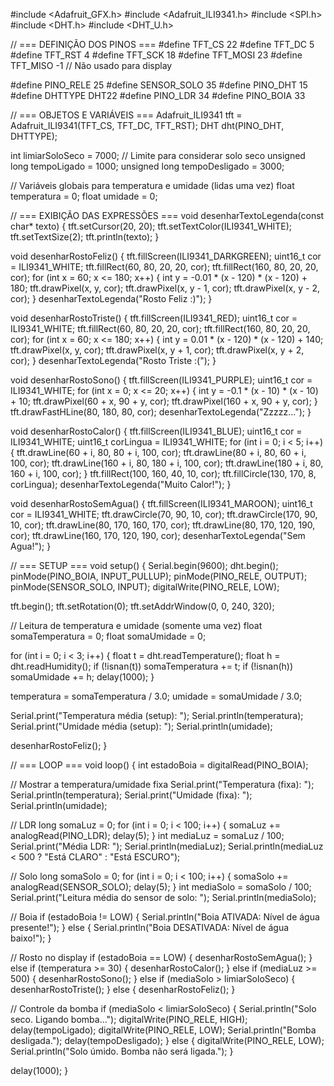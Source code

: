 #include <Adafruit_GFX.h>
#include <Adafruit_ILI9341.h>
#include <SPI.h>
#include <DHT.h>
#include <DHT_U.h>

// === DEFINIÇÃO DOS PINOS ===
#define TFT_CS    22
#define TFT_DC    5
#define TFT_RST   4
#define TFT_SCK   18
#define TFT_MOSI  23
#define TFT_MISO  -1  // Não usado para display

#define PINO_RELE 25
#define SENSOR_SOLO 35
#define PINO_DHT 15
#define DHTTYPE DHT22
#define PINO_LDR 34
#define PINO_BOIA 33

// === OBJETOS E VARIÁVEIS ===
Adafruit_ILI9341 tft = Adafruit_ILI9341(TFT_CS, TFT_DC, TFT_RST);
DHT dht(PINO_DHT, DHTTYPE);

int limiarSoloSeco = 7000;  // Limite para considerar solo seco
unsigned long tempoLigado = 1000;
unsigned long tempoDesligado = 3000;

// Variáveis globais para temperatura e umidade (lidas uma vez)
float temperatura = 0;
float umidade = 0;

// === EXIBIÇÃO DAS EXPRESSÕES ===
void desenharTextoLegenda(const char* texto) {
  tft.setCursor(20, 20);
  tft.setTextColor(ILI9341_WHITE);
  tft.setTextSize(2);
  tft.println(texto);
}

void desenharRostoFeliz() {
  tft.fillScreen(ILI9341_DARKGREEN);
  uint16_t cor = ILI9341_WHITE;
  tft.fillRect(60, 80, 20, 20, cor);
  tft.fillRect(160, 80, 20, 20, cor);
  for (int x = 60; x <= 180; x++) {
    int y = -0.01 * (x - 120) * (x - 120) + 180;
    tft.drawPixel(x, y, cor);
    tft.drawPixel(x, y - 1, cor);
    tft.drawPixel(x, y - 2, cor);
  }
  desenharTextoLegenda("Rosto Feliz :)");
}

void desenharRostoTriste() {
  tft.fillScreen(ILI9341_RED);
  uint16_t cor = ILI9341_WHITE;
  tft.fillRect(60, 80, 20, 20, cor);
  tft.fillRect(160, 80, 20, 20, cor);
  for (int x = 60; x <= 180; x++) {
    int y = 0.01 * (x - 120) * (x - 120) + 140;
    tft.drawPixel(x, y, cor);
    tft.drawPixel(x, y + 1, cor);
    tft.drawPixel(x, y + 2, cor);
  }
  desenharTextoLegenda("Rosto Triste :(");
}

void desenharRostoSono() {
  tft.fillScreen(ILI9341_PURPLE);
  uint16_t cor = ILI9341_WHITE;
  for (int x = 0; x <= 20; x++) {
    int y = -0.1 * (x - 10) * (x - 10) + 10;
    tft.drawPixel(60 + x, 90 + y, cor);
    tft.drawPixel(160 + x, 90 + y, cor);
  }
  tft.drawFastHLine(80, 180, 80, cor);
  desenharTextoLegenda("Zzzzz...");
}

void desenharRostoCalor() {
  tft.fillScreen(ILI9341_BLUE);
  uint16_t cor = ILI9341_WHITE;
  uint16_t corLingua = ILI9341_WHITE;
  for (int i = 0; i < 5; i++) {
    tft.drawLine(60 + i, 80, 80 + i, 100, cor);
    tft.drawLine(80 + i, 80, 60 + i, 100, cor);
    tft.drawLine(160 + i, 80, 180 + i, 100, cor);
    tft.drawLine(180 + i, 80, 160 + i, 100, cor);
  }
  tft.fillRect(100, 160, 40, 10, cor);
  tft.fillCircle(130, 170, 8, corLingua);
  desenharTextoLegenda("Muito Calor!");
}

void desenharRostoSemAgua() {
  tft.fillScreen(ILI9341_MAROON);
  uint16_t cor = ILI9341_WHITE;
  tft.drawCircle(70, 90, 10, cor);
  tft.drawCircle(170, 90, 10, cor);
  tft.drawLine(80, 170, 160, 170, cor);
  tft.drawLine(80, 170, 120, 190, cor);
  tft.drawLine(160, 170, 120, 190, cor);
  desenharTextoLegenda("Sem Agua!");
}

// === SETUP ===
void setup() {
  Serial.begin(9600);
  dht.begin();
  pinMode(PINO_BOIA, INPUT_PULLUP);
  pinMode(PINO_RELE, OUTPUT);
  pinMode(SENSOR_SOLO, INPUT);
  digitalWrite(PINO_RELE, LOW);

  tft.begin();
  tft.setRotation(0);
  tft.setAddrWindow(0, 0, 240, 320);

  // Leitura de temperatura e umidade (somente uma vez)
  float somaTemperatura = 0;
  float somaUmidade = 0;

  for (int i = 0; i < 3; i++) {
    float t = dht.readTemperature();
    float h = dht.readHumidity();
    if (!isnan(t)) somaTemperatura += t;
    if (!isnan(h)) somaUmidade += h;
    delay(1000);
  }

  temperatura = somaTemperatura / 3.0;
  umidade = somaUmidade / 3.0;

  Serial.print("Temperatura média (setup): ");
  Serial.println(temperatura);
  Serial.print("Umidade média (setup): ");
  Serial.println(umidade);

  desenharRostoFeliz();
}

// === LOOP ===
void loop() {
  int estadoBoia = digitalRead(PINO_BOIA);

  // Mostrar a temperatura/umidade fixa
  Serial.print("Temperatura (fixa): ");
  Serial.println(temperatura);
  Serial.print("Umidade (fixa): ");
  Serial.println(umidade);

  // LDR
  long somaLuz = 0;
  for (int i = 0; i < 100; i++) {
    somaLuz += analogRead(PINO_LDR);
    delay(5);
  }
  int mediaLuz = somaLuz / 100;
  Serial.print("Média LDR: ");
  Serial.println(mediaLuz);
  Serial.println(mediaLuz < 500 ? "Está CLARO" : "Está ESCURO");

  // Solo
  long somaSolo = 0;
  for (int i = 0; i < 100; i++) {
    somaSolo += analogRead(SENSOR_SOLO);
    delay(5);
  }
  int mediaSolo = somaSolo / 100;
  Serial.print("Leitura média do sensor de solo: ");
  Serial.println(mediaSolo);

  // Boia
  if (estadoBoia != LOW) {
    Serial.println("Boia ATIVADA: Nível de água presente!");
  } else {
    Serial.println("Boia DESATIVADA: Nível de água baixo!");
  }

  // Rosto no display
  if (estadoBoia == LOW) {
    desenharRostoSemAgua();
  } else if (temperatura >= 30) {
    desenharRostoCalor();
  } else if (mediaLuz >= 500) {
    desenharRostoSono();
  } else if (mediaSolo > limiarSoloSeco) {
    desenharRostoTriste();
  } else {
    desenharRostoFeliz();
  }

  // Controle da bomba
  if (mediaSolo < limiarSoloSeco) {
    Serial.println("Solo seco. Ligando bomba...");
    digitalWrite(PINO_RELE, HIGH);
    delay(tempoLigado);
    digitalWrite(PINO_RELE, LOW);
    Serial.println("Bomba desligada.");
    delay(tempoDesligado);
  } else {
    digitalWrite(PINO_RELE, LOW);
    Serial.println("Solo úmido. Bomba não será ligada.");
  }

  delay(1000);
}
